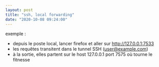 ```yaml
---
layout: post
title: "ssh, local forwarding"
date: "2020-10-08 09:24:00"
---
```

exemple :  <ul><li>depuis le poste local, lancer firefox et aller sur http://127.0.0.1:7533 <li>les requêtes transitent dans le tunnel SSH (user@example.com) <li>à la sortie, elles partent sur le host 127.0.0.1 port 7575 où tourne le fitnesse </ul> <br/><br/> <script src="https://pastebin.com/embed_js/zLyFfHRf"></script>
